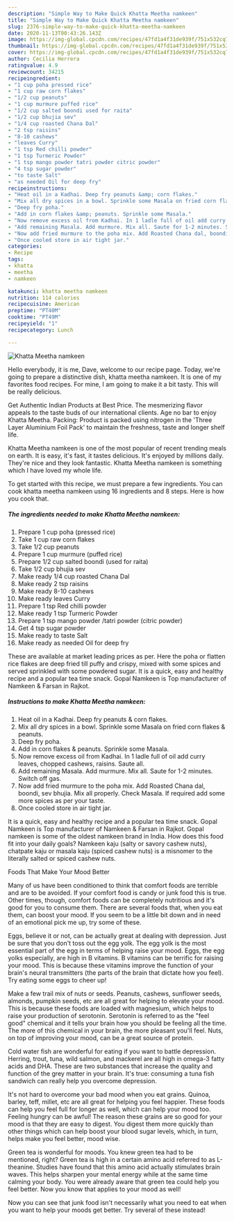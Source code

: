 ```yaml
---
description: "Simple Way to Make Quick Khatta Meetha namkeen"
title: "Simple Way to Make Quick Khatta Meetha namkeen"
slug: 2376-simple-way-to-make-quick-khatta-meetha-namkeen
date: 2020-11-13T00:43:26.143Z
image: https://img-global.cpcdn.com/recipes/47fd1a4f31de939f/751x532cq70/khatta-meetha-namkeen-recipe-main-photo.jpg
thumbnail: https://img-global.cpcdn.com/recipes/47fd1a4f31de939f/751x532cq70/khatta-meetha-namkeen-recipe-main-photo.jpg
cover: https://img-global.cpcdn.com/recipes/47fd1a4f31de939f/751x532cq70/khatta-meetha-namkeen-recipe-main-photo.jpg
author: Cecilia Herrera
ratingvalue: 4.9
reviewcount: 34215
recipeingredient:
- "1 cup poha pressed rice"
- "1 cup raw corn flakes"
- "1/2 cup peanuts"
- "1 cup murmure puffed rice"
- "1/2 cup salted boondi used for raita"
- "1/2 cup bhujia sev"
- "1/4 cup roasted Chana Dal"
- "2 tsp raisins"
- "8-10 cashews"
- "leaves Curry"
- "1 tsp Red chilli powder"
- "1 tsp Turmeric Powder"
- "1 tsp mango powder tatri powder citric powder"
- "4 tsp sugar powder"
- "to taste Salt"
- "as needed Oil for deep fry"
recipeinstructions:
- "Heat oil in a Kadhai. Deep fry peanuts &amp; corn flakes."
- "Mix all dry spices in a bowl. Sprinkle some Masala on fried corn flakes &amp; peanuts."
- "Deep fry poha."
- "Add in corn flakes &amp; peanuts. Sprinkle some Masala."
- "Now remove excess oil from Kadhai. In 1 ladle full of oil add curry leaves, chopped cashews, raisins. Saute all."
- "Add remaining Masala. Add murmure. Mix all. Saute for 1-2 minutes. Switch off gas."
- "Now add fried murmure to the poha mix. Add Roasted Chana dal, boondi, sev bhujia. Mix all properly. Check Masala. If required add some more spices as per your taste."
- "Once cooled store in air tight jar."
categories:
- Recipe
tags:
- khatta
- meetha
- namkeen

katakunci: khatta meetha namkeen 
nutrition: 114 calories
recipecuisine: American
preptime: "PT40M"
cooktime: "PT49M"
recipeyield: "1"
recipecategory: Lunch

---
```



![Khatta Meetha namkeen](https://img-global.cpcdn.com/recipes/47fd1a4f31de939f/751x532cq70/khatta-meetha-namkeen-recipe-main-photo.jpg)

Hello everybody, it is me, Dave, welcome to our recipe page. Today, we're going to prepare a distinctive dish, khatta meetha namkeen. It is one of my favorites food recipes. For mine, I am going to make it a bit tasty. This will be really delicious.

Get Authentic Indian Products at Best Price. The mesmerizing flavor appeals to the taste buds of our international clients. Age no bar to enjoy Khatta Meetha. Packing: Product is packed using nitrogen in the &#39;Three Layer Aluminium Foil Pack&#39; to maintain the freshness, taste and longer shelf life.

Khatta Meetha namkeen is one of the most popular of recent trending meals on earth. It is easy, it's fast, it tastes delicious. It's enjoyed by millions daily. They're nice and they look fantastic. Khatta Meetha namkeen is something which I have loved my whole life.


To get started with this recipe, we must prepare a few ingredients. You can cook khatta meetha namkeen using 16 ingredients and 8 steps. Here is how you cook that.

<!--inarticleads1-->

##### The ingredients needed to make Khatta Meetha namkeen:

1. Prepare 1 cup poha (pressed rice)
1. Take 1 cup raw corn flakes
1. Take 1/2 cup peanuts
1. Prepare 1 cup murmure (puffed rice)
1. Prepare 1/2 cup salted boondi (used for raita)
1. Take 1/2 cup bhujia sev
1. Make ready 1/4 cup roasted Chana Dal
1. Make ready 2 tsp raisins
1. Make ready 8-10 cashews
1. Make ready leaves Curry
1. Prepare 1 tsp Red chilli powder
1. Make ready 1 tsp Turmeric Powder
1. Prepare 1 tsp mango powder /tatri powder (citric powder)
1. Get 4 tsp sugar powder
1. Make ready to taste Salt
1. Make ready as needed Oil for deep fry


These are available at market leading prices as per. Here the poha or flatten rice flakes are deep fried till puffy and crispy, mixed with some spices and served sprinkled with some powdered sugar. It is a quick, easy and healthy recipe and a popular tea time snack. Gopal Namkeen is Top manufacturer of Namkeen &amp; Farsan in Rajkot. 

<!--inarticleads2-->

##### Instructions to make Khatta Meetha namkeen:

1. Heat oil in a Kadhai. Deep fry peanuts &amp; corn flakes.
1. Mix all dry spices in a bowl. Sprinkle some Masala on fried corn flakes &amp; peanuts.
1. Deep fry poha.
1. Add in corn flakes &amp; peanuts. Sprinkle some Masala.
1. Now remove excess oil from Kadhai. In 1 ladle full of oil add curry leaves, chopped cashews, raisins. Saute all.
1. Add remaining Masala. Add murmure. Mix all. Saute for 1-2 minutes. Switch off gas.
1. Now add fried murmure to the poha mix. Add Roasted Chana dal, boondi, sev bhujia. Mix all properly. Check Masala. If required add some more spices as per your taste.
1. Once cooled store in air tight jar.


It is a quick, easy and healthy recipe and a popular tea time snack. Gopal Namkeen is Top manufacturer of Namkeen &amp; Farsan in Rajkot. Gopal namkeen is some of the oldest namkeen brand in India. How does this food fit into your daily goals? Namkeen kaju (salty or savory cashew nuts), chatpate kaju or masala kaju (spiced cashew nuts) is a misnomer to the literally salted or spiced cashew nuts. 

Foods That Make Your Mood Better


Many of us have been conditioned to think that comfort foods are terrible and are to be avoided. If your comfort food is candy or junk food this is true. Other times, though, comfort foods can be completely nutritious and it's good for you to consume them. There are several foods that, when you eat them, can boost your mood. If you seem to be a little bit down and in need of an emotional pick me up, try some of these.

Eggs, believe it or not, can be actually great at dealing with depression. Just be sure that you don't toss out the egg yolk. The egg yolk is the most essential part of the egg in terms of helping raise your mood. Eggs, the egg yolks especially, are high in B vitamins. B vitamins can be terrific for raising your mood. This is because these vitamins improve the function of your brain's neural transmitters (the parts of the brain that dictate how you feel). Try eating some eggs to cheer up!

Make a few trail mix of nuts or seeds. Peanuts, cashews, sunflower seeds, almonds, pumpkin seeds, etc are all great for helping to elevate your mood. This is because these foods are loaded with magnesium, which helps to raise your production of serotonin. Serotonin is referred to as the "feel good" chemical and it tells your brain how you should be feeling all the time. The more of this chemical in your brain, the more pleasant you'll feel. Nuts, on top of improving your mood, can be a great source of protein.

Cold water fish are wonderful for eating if you want to battle depression. Herring, trout, tuna, wild salmon, and mackerel are all high in omega-3 fatty acids and DHA. These are two substances that increase the quality and function of the grey matter in your brain. It's true: consuming a tuna fish sandwich can really help you overcome depression. 

It's not hard to overcome your bad mood when you eat grains. Quinoa, barley, teff, millet, etc are all great for helping you feel happier. These foods can help you feel full for longer as well, which can help your mood too. Feeling hungry can be awful! The reason these grains are so good for your mood is that they are easy to digest. You digest them more quickly than other things which can help boost your blood sugar levels, which, in turn, helps make you feel better, mood wise.

Green tea is wonderful for moods. You knew green tea had to be mentioned, right? Green tea is high in a certain amino acid referred to as L-theanine. Studies have found that this amino acid actually stimulates brain waves. This helps sharpen your mental energy while at the same time calming your body. You were already aware that green tea could help you feel better. Now you know that applies to your mood as well!

Now you can see that junk food isn't necessarily what you need to eat when you want to help your moods get better. Try several of these instead!


